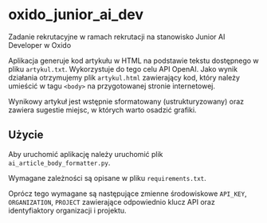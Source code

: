 # oxido_junior_ai_dev
Zadanie rekrutacyjne w ramach rekrutacji na stanowisko Junior AI Developer w Oxido

Aplikacja generuje kod artykułu w HTML na podstawie tekstu dostępnego w pliku `artykul.txt`. Wykorzystuje do tego celu API OpenAI. Jako wynik działania otrzymujemy plik `artykul.html` zawierający kod, który należy umieścić w tagu `<body>` na przygotowanej stronie internetowej.

Wynikowy artykuł jest wstępnie sformatowany (ustrukturyzowany) oraz zawiera sugestie miejsc, w których warto osadzić grafiki.

## Użycie

Aby uruchomić aplikację należy uruchomić plik `ai_article_body_formatter.py`.

Wymagane zależności są opisane w pliku `requirements.txt`.

Oprócz tego wymagane są następujące zmienne środowiskowe `API_KEY`, `ORGANIZATION`, `PROJECT` zawierające odpowiednio klucz API oraz identyfiaktory organizacji i projektu.